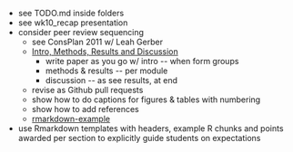 - see TODO.md inside folders
- see wk10_recap presentation
- consider peer review sequencing
  - see ConsPlan 2011 w/ Leah Gerber
  - [Intro, Methods, Results and Discussion](https://en.wikipedia.org/wiki/IMRAD)
    - write paper as you go w/ intro -- when form groups
    - methods & results -- per module
    - discussion -- as see results, at end
  - revise as Github pull requests
  - show how to do captions for figures & tables with numbering
  - show how to add references
  - [rmarkdown-example](https://github.com/bbest/rmarkdown-example)
- use Rmarkdown templates with headers, example R chunks and points awarded per section to explicitly guide students on expectations